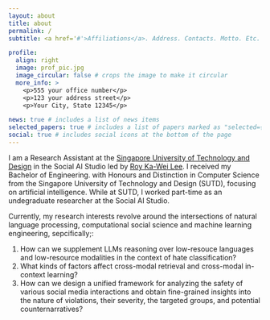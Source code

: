 ```yaml
---
layout: about
title: about
permalink: /
subtitle: <a href='#'>Affiliations</a>. Address. Contacts. Motto. Etc.

profile:
  align: right
  image: prof_pic.jpg
  image_circular: false # crops the image to make it circular
  more_info: >
    <p>555 your office number</p>
    <p>123 your address street</p>
    <p>Your City, State 12345</p>

news: true # includes a list of news items
selected_papers: true # includes a list of papers marked as "selected={true}"
social: true # includes social icons at the bottom of the page
---
```


I am a Research Assistant at the [Singapore University of Technology and Design](https://sutd.edu.sg/) in the Social AI Studio led by [Roy Ka-Wei Lee](https://info.roylee.sg/). I received my Bachelor of Engineering. with Honours and Distinction in Computer Science from the Singapore University of Technology and Design (SUTD), focusing on artificial intelligence. While at SUTD, I worked part-time as an undegraduate researcher at the Social AI Studio.

Currently, my research interests revolve around the intersections of natural language processing, computational social science and machine learning engineering, sepcifically;:
1. How can we supplement LLMs reasoning over low-resouce languages and low-resource modalities in the context of hate classification? 
2. What kinds of factors affect cross-modal retrieval and cross-modal in-context learning?
3. How can we design a unified framework for analyzing the safety of various social media interactions and obtain fine-grained insights into the nature of violations, their severity, the targeted groups, and potential counternarratives?